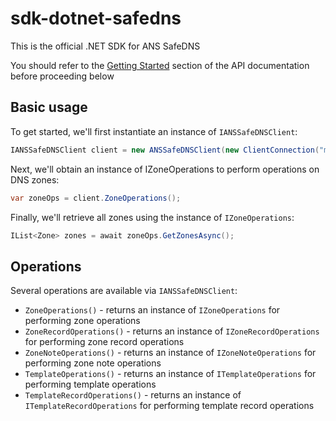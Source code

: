 # sdk-dotnet-safedns

This is the official .NET SDK for ANS SafeDNS

You should refer to the [Getting Started](https://developers.ukfast.io/getting-started) section of the API documentation before proceeding below

## Basic usage

To get started, we'll first instantiate an instance of `IANSSafeDNSClient`:

```csharp
IANSSafeDNSClient client = new ANSSafeDNSClient(new ClientConnection("myapikey"));
```

Next, we'll obtain an instance of IZoneOperations to perform operations on DNS zones:

```csharp
var zoneOps = client.ZoneOperations();
```

Finally, we'll retrieve all zones using the instance of `IZoneOperations`:

```csharp
IList<Zone> zones = await zoneOps.GetZonesAsync();
```

## Operations

Several operations are available via `IANSSafeDNSClient`:

- `ZoneOperations()` - returns an instance of `IZoneOperations` for performing zone operations
- `ZoneRecordOperations()` - returns an instance of `IZoneRecordOperations` for performing zone record operations
- `ZoneNoteOperations()` - returns an instance of `IZoneNoteOperations` for performing zone note operations
- `TemplateOperations()` - returns an instance of `ITemplateOperations` for performing template operations
- `TemplateRecordOperations()` - returns an instance of `ITemplateRecordOperations` for performing template record operations
